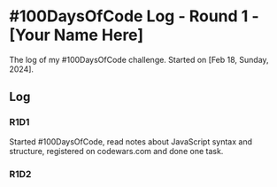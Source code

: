 # #100DaysOfCode Log - Round 1 - [Your Name Here]

The log of my #100DaysOfCode challenge. Started on [Feb 18, Sunday, 2024].

## Log

### R1D1 
Started #100DaysOfCode, read notes about JavaScript syntax and structure, registered on codewars.com and done one task.

### R1D2
